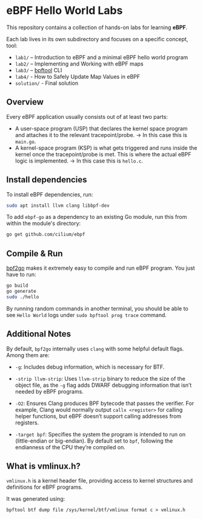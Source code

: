# eBPF Hello World Labs

This repository contains a collection of hands-on labs for learning **eBPF**.  

Each lab lives in its own subdirectory and focuses on a specific concept, tool:
- `lab1/` – Introduction to eBPF and a minimal eBPF hello world program
- `lab2/` – Implementing and Working with eBPF maps  
- `lab3/` – [bpftool](https://github.com/libbpf/bpftool) CLI
- `lab4/` - How to Safely Update Map Values in eBPF
- `solution/` - Final solution

## Overview 

Every eBPF application usually consists out of at least two parts:

- A user-space program (USP) that declares the kernel space program and attaches it to the relevant tracepoint/probe. -> In this case this is `main.go`.
- A kernel-space program (KSP) is what gets triggered and runs inside the kernel once the tracepoint/probe is met. This is where the actual eBPF logic is implemented. -> In this case this is `hello.c`.

## Install dependencies

To install eBPF dependencies, run:
```bash
sudo apt install llvm clang libbpf-dev 
```

To add `ebpf-go` as a dependency to an existing Go module, run this from within the module's directory:
```bash
go get github.com/cilium/ebpf
```

## Compile & Run

[bpf2go](https://pkg.go.dev/github.com/cilium/ebpf/cmd/bpf2go) makes it extremely easy to compile and run eBPF program. You just have to run:
```bash
go build
go generate
sudo ./hello
```

By running random commands in another terminal, you should be able to see `Hello World` logs under `sudo bpftool prog trace` command.

## Additional Notes

By default, `bpf2go` internally uses `clang` with some helpful default flags. Among them are:

- `-g`: Includes debug information, which is necessary for BTF.

- `-strip llvm-strip`: Uses `llvm-strip` binary to reduce the size of the object file, as the `-g` flag adds DWARF debugging information that isn’t needed by eBPF programs.

- `-O2`: Ensures Clang produces BPF bytecode that passes the verifier. For example, Clang would normally output `callx <register>` for calling helper functions, but eBPF doesn’t support calling addresses from registers.

- `-target bpf`: Specifies the system the program is intended to run on (little-endian or big-endian). By default set to `bpf`, following the endianness of the CPU they’re compiled on.

## What is vmlinux.h?

`vmlinux.h` is a kernel header file, providing access to kernel structures and definitions for eBPF programs.

It was generated using:
```
bpftool btf dump file /sys/kernel/btf/vmlinux format c > vmlinux.h
```
